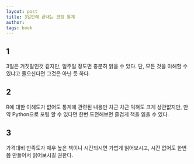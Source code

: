 ```yaml
---
layout: post
title: 3일만에 끝내는 코딩 통계
author: 
tags: book
---
```


## 1

3일은 거짓말인것 같지만, 일주일 정도면 충분히 읽을 수 있다. 단, 모든 것을 이해할 수 있냐고 물으신다면 그것은 아닌 듯 하다.

## 2

R에 대한 이해도가 없어도 통계에 관련된 내용만 차근 차근 익혀도 크게 상관없지만, 만약 Python으로 포팅 할 수 있다면 한번 도전해보면 즐겁게 책을 읽을 수 있다.

## 3

가격대비 만족도가 매우 높은 책이니 시간되시면 가볍게 읽어보시고, 시간 없어도 한번쯤 만들어서 읽어보시길 권한다.
